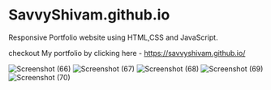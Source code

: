 # SavvyShivam.github.io

Responsive Portfolio website using HTML,CSS and JavaScript.


checkout My portfolio by clicking here - https://savvyshivam.github.io/



![Screenshot (66)](https://user-images.githubusercontent.com/85667548/172523515-6e942c25-d45e-40c3-868e-e94145acd112.png)
![Screenshot (67)](https://user-images.githubusercontent.com/85667548/172523556-0d4710bb-2ae2-4c69-8f25-450539cf22ca.png)
![Screenshot (68)](https://user-images.githubusercontent.com/85667548/172523625-cb760abe-6535-46d0-959f-8a8402390e89.png)
![Screenshot (69)](https://user-images.githubusercontent.com/85667548/172523648-1dd84da2-0e09-404e-92f7-118e1cc22c63.png)
![Screenshot (70)](https://user-images.githubusercontent.com/85667548/172523721-dc8220f9-d3d2-4608-80bd-e5b8f15e4269.png)
